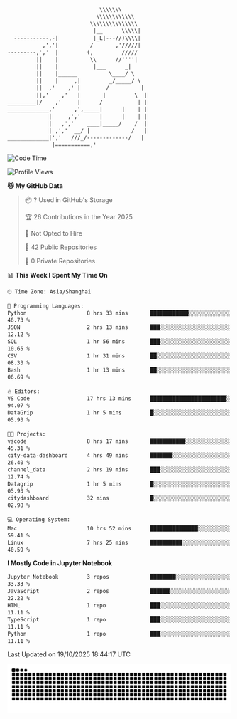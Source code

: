 ```
                             \\\\\\\
                            \\\\\\\\\\\\
                          \\\\\\\\\\\\\\\
                           |__      \\\\\|
  -----------,-|           |_L|---//)\\\\|
           ,','|          /       ,'/////|
---------,','  |         (,         /////
         ||    |          \\      //''''|
         ||    |           |___      _|
         ||    |______          \____/ \
         ||    |     ,|         _/_____/ \
         ||  ,'    ,' |        /          |
         ||,'    ,'   |       |         \  |
_________|/    ,'     |      /           | |
_____________,'      ,',_____|      |    | |
             |     ,','      |      |    | |
             |   ,','    ____|_____/    /  |
             | ,','  __/ |             /   |
_____________|','   ///_/-------------/   |
              |===========,'
```

<!--START_SECTION:waka-->
![Code Time](http://img.shields.io/badge/Code%20Time-186%20hrs%201%20min-blue)

![Profile Views](http://img.shields.io/badge/Profile%20Views-0-blue)

**🐱 My GitHub Data** 

> 📦 ? Used in GitHub's Storage 
 > 
> 🏆 26 Contributions in the Year 2025
 > 
> 🚫 Not Opted to Hire
 > 
> 📜 42 Public Repositories 
 > 
> 🔑 0 Private Repositories 
 > 
📊 **This Week I Spent My Time On** 

```text
🕑︎ Time Zone: Asia/Shanghai

💬 Programming Languages: 
Python                   8 hrs 33 mins       ████████████░░░░░░░░░░░░░   46.73 % 
JSON                     2 hrs 13 mins       ███░░░░░░░░░░░░░░░░░░░░░░   12.12 % 
SQL                      1 hr 56 mins        ███░░░░░░░░░░░░░░░░░░░░░░   10.65 % 
CSV                      1 hr 31 mins        ██░░░░░░░░░░░░░░░░░░░░░░░   08.33 % 
Bash                     1 hr 13 mins        ██░░░░░░░░░░░░░░░░░░░░░░░   06.69 % 

🔥 Editors: 
VS Code                  17 hrs 13 mins      ████████████████████████░   94.07 % 
DataGrip                 1 hr 5 mins         █░░░░░░░░░░░░░░░░░░░░░░░░   05.93 % 

🐱‍💻 Projects: 
vscode                   8 hrs 17 mins       ███████████░░░░░░░░░░░░░░   45.31 % 
city-data-dashboard      4 hrs 49 mins       ███████░░░░░░░░░░░░░░░░░░   26.40 % 
channel_data             2 hrs 19 mins       ███░░░░░░░░░░░░░░░░░░░░░░   12.74 % 
Datagrip                 1 hr 5 mins         █░░░░░░░░░░░░░░░░░░░░░░░░   05.93 % 
citydashboard            32 mins             █░░░░░░░░░░░░░░░░░░░░░░░░   02.98 % 

💻 Operating System: 
Mac                      10 hrs 52 mins      ███████████████░░░░░░░░░░   59.41 % 
Linux                    7 hrs 25 mins       ██████████░░░░░░░░░░░░░░░   40.59 % 
```

**I Mostly Code in Jupyter Notebook** 

```text
Jupyter Notebook         3 repos             ████████░░░░░░░░░░░░░░░░░   33.33 % 
JavaScript               2 repos             ██████░░░░░░░░░░░░░░░░░░░   22.22 % 
HTML                     1 repo              ███░░░░░░░░░░░░░░░░░░░░░░   11.11 % 
TypeScript               1 repo              ███░░░░░░░░░░░░░░░░░░░░░░   11.11 % 
Python                   1 repo              ███░░░░░░░░░░░░░░░░░░░░░░   11.11 % 
```




 Last Updated on 19/10/2025 18:44:17 UTC
<!--END_SECTION:waka-->

<picture>
  <source media="(prefers-color-scheme: dark)" srcset="https://raw.githubusercontent.com/yuemanly/yuemanly/output/github-contribution-grid-snake-dark.svg" />
  <source media="(prefers-color-scheme: light)" srcset="https://raw.githubusercontent.com/yuemanly/yuemanly/output/github-contribution-grid-snake.svg" />
  <img alt="github-snake" src="https://raw.githubusercontent.com/yuemanly/yuemanly/output/github-contribution-grid-snake.svg" />
</picture>
<!--
**yuemanly/yuemanly** is a ✨ _special_ ✨ repository because its `README.md` (this file) appears on your GitHub profile.

Here are some ideas to get you started:

- 🔭 I’m currently working on ...
- 🌱 I’m currently learning ...
- 👯 I’m looking to collaborate on ...
- 🤔 I’m looking for help with ...
- 💬 Ask me about ...
- 📫 How to reach me: ...
- 😄 Pronouns: ...
- ⚡ Fun fact: ...
-->

